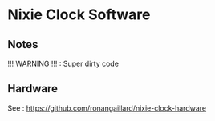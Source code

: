 # Nixie Clock Software

## Notes

!!! WARNING !!! : Super dirty code 

## Hardware 

See : https://github.com/ronangaillard/nixie-clock-hardware


